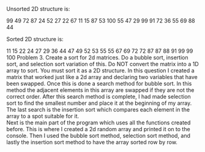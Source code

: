 Unsorted 2D structure is: 

99 49 72 87 24 
52 27 22 67 11 
15 87 53 100 55 
47 29 99 91 72 
36 55 69 88 44 

Sorted 2D structure is: 

11 15 22 24 27 
29 36 44 47 49 
52 53 55 55 67 
69 72 72 87 87 
88 91 99 99 100 
Problem 3. Create a sort for 2d matrices. Do a bubble sort, insertion sort, and selection sort variation of this. Do NOT convert the matrix into a 1D array to sort. You must sort it as a 2D structure.
  In this question I created a matrix that worked just like a 2d array and declaring two variables that have been swapped. Once this is done a search method for bubble sort. In this method the adjacent elements in this array are swapped if they are not the correct order. After this search method is complete, I had made selection sort to find the smallest number and place it at the beginning of my array. The last search is the insertion sort which compares each element in the array to a spot suitable for it.  
  Next is the main part of the program which uses all the functions created before. This is where I created a 2d random array and printed it on to the console. Then I used the bubble sort method, selection sort method, and lastly the insertion sort method to have the array sorted row by row.
